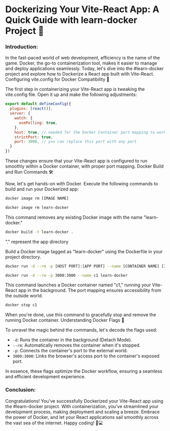 # Dockerizing Your Vite-React App: A Quick Guide with learn-docker Project 🚀

### Introduction:
In the fast-paced world of web development, efficiency is the name of the game. Docker, the go-to containerization tool, makes it easier to manage and deploy applications seamlessly. Today, let's dive into the #learn-docker project and explore how to Dockerize a React app built with Vite-React.
Configuring vite.config for Docker Compatibility 🐳

The first step in containerizing your Vite-React app is tweaking the vite.config file. Open it up and make the following adjustments:


```javascript
export default defineConfig({
  plugins: [react()],
  server: {
    watch: {
      usePolling: true,
    },
    host: true, // needed for the Docker Container port mapping to work
    strictPort: true,
    port: 3000, // you can replace this port with any port
  }
})
```

These changes ensure that your Vite-React app is configured to run smoothly within a Docker container, with proper port mapping.
Docker Build and Run Commands 🛠️

Now, let's get hands-on with Docker. Execute the following commands to build and run your Dockerized app:

```bash
docker image rm [IMAGE NAME]
```

```bash
docker image rm learn-docker
```

This command removes any existing Docker image with the name "learn-docker."


```bash
docker build -t learn-docker .
```

"." represent the app directory

Build a Docker image tagged as "learn-docker" using the Dockerfile in your project directory.

```bash
docker run -d --rm -p [HOST PORT]:[APP PORT] --name [CONTAINER NAME] [IMAGE NAME]
```

```bash
docker run -d --rm -p 3000:3000 --name c1 learn-docker
```

This command launches a Docker container named "c1," running your Vite-React app in the background. The port mapping ensures accessibility from the outside world.


```bash
docker stop c1
```

When you're done, use this command to gracefully stop and remove the running Docker container.
Understanding Docker Flags 🚩

To unravel the magic behind the commands, let's decode the flags used:

- `-d`: Runs the container in the background (Detach Mode).
- `--rm`: Automatically removes the container when it's stopped.
- `-p`: Connects the container's port to the external world.
- `3000:3000`: Links the browser's access port to the container's exposed port.


In essence, these flags optimize the Docker workflow, ensuring a seamless and efficient development experience.

### Conclusion:
Congratulations! You've successfully Dockerized your Vite-React app using the #learn-docker project. With containerization, you've streamlined your development process, making deployment and scaling a breeze. Embrace the power of Docker, and let your React applications sail smoothly across the vast sea of the internet. Happy coding! 🚢💻